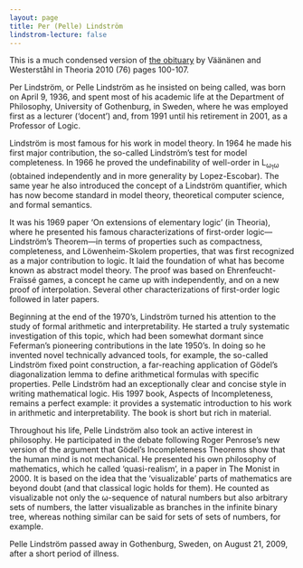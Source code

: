 ```yaml
---
layout: page
title: Per (Pelle) Lindström
lindstrom-lecture: false
---
```

This is a much condensed version of [the obituary](http://onlinelibrary.wiley.com/doi/10.1111/j.1755-2567.2010.01069.x/pdf) by Väänänen and Westerståhl in Theoria 2010 (76) pages 100-107.

Per Lindström, or Pelle Lindström as he insisted on being called, was born on April 9, 1936, and spent most of his academic life at the Department of Philosophy, University of Gothenburg, in Sweden, where he was employed first as a lecturer (‘docent’) and, from 1991 until his retirement in 2001, as a Professor of Logic.

Lindström is most famous for his work in model theory. In 1964 he made his first major contribution, the so-called Lindström’s test for model completeness. In 1966 he proved the undefinability of well-order in L<sub>ω<sub>1</sub>ω</sub> (obtained independently and in more generality by Lopez-Escobar). The same year he also introduced the concept of a Lindström quantifier, which has now become standard in model theory, theoretical computer science, and formal semantics.

It was his 1969 paper ‘On extensions of elementary logic’ (in Theoria), where he presented his famous characterizations of first-order logic—Lindström’s Theorem—in terms of properties such as compactness, completeness, and Löwenheim-Skolem properties, that was first recognized as a major contribution to logic. It laid the foundation of what has become known as abstract model theory. The proof was based on Ehrenfeucht-Fraïssé games, a concept he came up with independently, and on a new proof of interpolation. Several other characterizations of first-order logic followed in later papers.

Beginning at the end of the 1970’s, Lindström turned his attention to the study of formal arithmetic and interpretability. He started a truly systematic investigation of this topic, which had been somewhat dormant since Feferman’s pioneering contributions in the late 1950’s. In doing so he invented novel technically advanced tools, for example, the so-called Lindström fixed point construction, a far-reaching application of Gödel’s diagonalization lemma to define arithmetical formulas with specific properties.
Pelle Lindström had an exceptionally clear and concise style in writing mathematical logic. His 1997 book, Aspects of Incompleteness, remains a perfect example: it provides a systematic introduction to his work in arithmetic and interpretability. The book is short but rich in material.

Throughout his life, Pelle Lindström also took an active interest in philosophy. He participated in the debate following Roger Penrose’s new version of the argument that Gödel’s Incompleteness Theorems show that the human mind is not mechanical. He presented his own philosophy of mathematics, which he called ‘quasi-realism’, in a paper in The Monist in 2000. It is based on the idea that the ‘visualizable’ parts of mathematics are beyond doubt (and that classical logic holds for them). He counted as visualizable not only the ω-sequence
of natural numbers but also arbitrary sets of numbers, the latter visualizable as branches in the infinite binary tree, whereas nothing similar can be said for sets of sets of numbers, for example.

Pelle Lindström passed away in Gothenburg, Sweden, on August 21, 2009, after a short period of illness.
